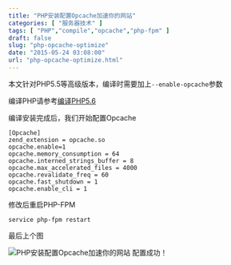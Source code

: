 ```yaml
---
title: "PHP安装配置Opcache加速你的网站"
categories: [ "服务器技术" ]
tags: [ "PHP","compile","opcache","php-fpm" ]
draft: false
slug: "php-opcache-optimize"
date: "2015-05-24 03:08:00"
url: "php-opcache-optimize.html"
---
```


本文针对PHP5.5等高级版本，编译时需要加上`--enable-opcache`参数

编译PHP请参考[编译PHP5.6][1]

编译安装完成后，我们开始配置Opcache


<!--more-->


```
[Opcache]
zend_extension = opcache.so
opcache.enable=1
opcache.memory_consumption = 64
opcache.interned_strings_buffer = 8
opcache.max_accelerated_files = 4000
opcache.revalidate_freq = 60
opcache.fast_shutdown = 1
opcache.enable_cli = 1
```

修改后重启PHP-FPM

```
service php-fpm restart
```

最后上个图

![PHP安装配置Opcache加速你的网站 配置成功！][2]


  [1]: https://blog.phpgao.com/compile_php.html
  [2]: https://blog.phpgao.com/usr/uploads/2015/05/3074138171.png